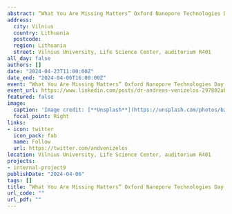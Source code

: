 ```yaml
---
abstract: “What You Are Missing Matters” Oxford Nanopore Technologies Day, Vilnius University
address:
  city: Vilnius
  country: Lithuania
  postcode: 
  region: Lithuania
  street: Vilnius University, Life Science Center, auditorium R401
all_day: false
authors: []
date: "2024-04-23T11:00:00Z"
date_end: "2024-04-06T16:00:00Z"
event: “What You Are Missing Matters” Oxford Nanopore Technologies Day, Vilnius University
event_url: https://www.linkedin.com/posts/dr-andreas-venizelos-297802ab_oxfordnanopore-seminar-vilnius-activity-7185633303297740800-695O?utm_source=share&utm_medium=member_desktop
featured: false
image:
  caption: 'Image credit: [**Unsplash**](https://unsplash.com/photos/bzdhc5b3Bxs)'
  focal_point: Right
links:
- icon: twitter
  icon_pack: fab
  name: Follow
  url: https://twitter.com/andvenizelos
location: Vilnius University, Life Science Center, auditorium R401
projects:
- internal-project9
publishDate: "2024-04-06"
tags: []
title: “What You Are Missing Matters” Oxford Nanopore Technologies Day, Vilnius University, Lithuania
url_code: ""
url_pdf: ""
---
```


